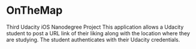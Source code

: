 # OnTheMap
Third Udacity iOS Nanodegree Project
This application allows a Udacity student to post a URL link of their liking along with the location where they are studying.
The student authenticates with their Udacity credentials.
